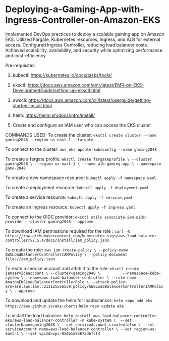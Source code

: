 # Deploying-a-Gaming-App-with-Ingress-Controller-on-Amazon-EKS
Implemented DevOps practices to deploy a scalable gaming app on Amazon EKS. Utilized Fargate, Kubernetes resources, Ingress, and ALB for external access. Configured Ingress Controller, reducing load balancer costs. Achieved scalability, availability, and security while optimizing performance and cost-efficiency.

Pre-requisites:

1. kubectl: https://kubernetes.io/docs/tasks/tools/

2. eksctl: https://docs.aws.amazon.com/emr/latest/EMR-on-EKS-DevelopmentGuide/setting-up-eksctl.html

3. awscli: https://docs.aws.amazon.com/cli/latest/userguide/getting-started-install.html

4. helm: https://helm.sh/docs/intro/install/

5. Create and configure an IAM user who can access the EKS cluster

COMMANDS USED:
To create the cluster: `eksctl create cluster --name gaming2048 --region us-east-1 --fargate`

To connect to the cluster: `aws eks update-kubeconfig --name gaming2048`

To create a fargate profile: `eksctl create fargateprofile \
    --cluster gaming2048 \
    --region us-east-1 \
    --name alb-gaming-app \
    --namespace game-2048`
    
To create a new namespace resource: `kubectl apply -f namespace.yaml`

To create a deployment resource: `kubectl apply -f deployment.yaml`

To create a service resource: `kubectl apply -f servcie.yaml`

To create an ingress resource: `kubectl apply -f ingress.yaml`

To connect to the OIDC provider: `eksctl utils associate-iam-oidc-provider --cluster gaming2048 --approve`

To download IAM permissions required for the role : `curl -O https://raw.githubusercontent.com/kubernetes-sigs/aws-load-balancer-controller/v2.5.4/docs/install/iam_policy.json`

To create the role:  `aws iam create-policy \
    --policy-name AWSLoadBalancerControllerIAMPolicy \
    --policy-document file://iam_policy.json`

To reate a service account and attch it to the role: `eksctl create iamserviceaccount \
  --cluster=gaming2048 \         
  --namespace=kube-system \
  --name=aws-load-balancer-controller \
  --role-name AmazonEKSLoadBalancerControllerRole \
  --attach-policy-arn=arn:aws:iam::211125556539:policy/AWSLoadBalancerControllerIAMPolicy \
  --approve`

To download and update the helm for loadbalancer: `helm repo add eks https://aws.github.io/eks-charts`
`helm repo update eks`

To install the load balancer: `helm install aws-load-balancer-controller eks/aws-load-balancer-controller -n kube-system \ 
  --set clusterName=gaming2048 \
  --set serviceAccount.create=false \
  --set serviceAccount.name=aws-load-balancer-controller \
  --set region=us-east-1 \
  --set vpcId=vpc-050b1e93673dbfcf4`


